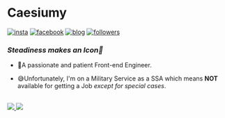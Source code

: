 # Caesiumy
[![insta](https://img.shields.io/badge/Instagram-ff69b4?style=for-the-badge&logo=instagram&logoColor=white&link=https://www.instagram.com/caesium_y/)](https://www.instagram.com/caesium_y/)
[![facebook](https://img.shields.io/badge/-Facebook-1877f2?style=for-the-badge&logo=facebook&logoColor=white&link=https://www.facebook.com/mn0658/)](https://www.facebook.com/mn0658/)
[![blog](https://img.shields.io/badge/github-blog-000000?style=for-the-badge&logo=github&logoColor=white&link=https://caesiumy.github.io/)](https://caesiumy.github.io/)
[![followers](https://img.shields.io/github/followers/caesiumy?style=for-the-badge&logo=github&link=https://github.com/CaesiumY)](https://github.com/CaesiumY)

### *Steadiness makes an Icon🌠*
- 🛴A passionate and patient Front-end Engineer.
  
- 😅Unfortunately, I'm on a Military Service as a SSA which means **NOT** available for getting a Job *except for special cases*.
<!-- 
![Top Langs](https://github-readme-stats.vercel.app/api/top-langs/?username=caesiumy&layout=compact)

![caesiumy's github stats](https://github-readme-stats.vercel.app/api?username=caesiumy&show_icons=true&theme=vue) -->

<br>

<a href="https://github-readme-stats.vercel.app/api/top-langs/?username=caesiumy&layout=compact">
  <img align="" src="https://github-readme-stats.vercel.app/api/top-langs/?username=caesiumy&layout=compact" />
</a> <a href="https://github-readme-stats.vercel.app/api?username=caesiumy&show_icons=true&theme=vue&count_private=true&hide=contribs">
  <img align="" src="https://github-readme-stats.vercel.app/api?username=caesiumy&show_icons=true&theme=vue&count_private=true&hide=contribs" />
</a>